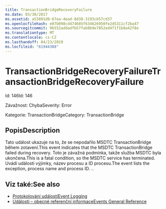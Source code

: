 ```yaml
---
title: TransactionBridgeRecoveryFailure
ms.date: 03/30/2017
ms.assetid: a53891d9-67ea-4ead-8d38-3193cb57cd37
ms.openlocfilehash: e07b098cd474685f634626950fe2d5311cf2ba47
ms.sourcegitcommit: 9b552addadfb57fab0b9e7852ed4f1f1b8a42f8e
ms.translationtype: MT
ms.contentlocale: cs-CZ
ms.lasthandoff: 04/23/2019
ms.locfileid: "61944388"
---
```

# <a name="transactionbridgerecoveryfailure"></a><span data-ttu-id="fec47-102">TransactionBridgeRecoveryFailure</span><span class="sxs-lookup"><span data-stu-id="fec47-102">TransactionBridgeRecoveryFailure</span></span>
<span data-ttu-id="fec47-103">Id: 146</span><span class="sxs-lookup"><span data-stu-id="fec47-103">Id: 146</span></span>  
  
 <span data-ttu-id="fec47-104">Závažnost: Chyba</span><span class="sxs-lookup"><span data-stu-id="fec47-104">Severity: Error</span></span>  
  
 <span data-ttu-id="fec47-105">Kategorie: TransactionBridge</span><span class="sxs-lookup"><span data-stu-id="fec47-105">Category: TransactionBridge</span></span>  
  
## <a name="description"></a><span data-ttu-id="fec47-106">Popis</span><span class="sxs-lookup"><span data-stu-id="fec47-106">Description</span></span>  
 <span data-ttu-id="fec47-107">Tato událost ukazuje na to, že se nepodařilo MSDTC TransactionBridge během zotavení.</span><span class="sxs-lookup"><span data-stu-id="fec47-107">This event indicates that the MSDTC TransactionBridge failed during recovery.</span></span> <span data-ttu-id="fec47-108">Toto je závažná podmínka, takže služba MSDTC byla ukončena.</span><span class="sxs-lookup"><span data-stu-id="fec47-108">This is a fatal condition, so the MSDTC service has terminated.</span></span> <span data-ttu-id="fec47-109">Uvádí události výjimky, název procesu a ID procesu.</span><span class="sxs-lookup"><span data-stu-id="fec47-109">The event lists the exception, process name and process ID.</span></span> <span data-ttu-id="fec47-110">.</span><span class="sxs-lookup"><span data-stu-id="fec47-110">.</span></span>  
  
## <a name="see-also"></a><span data-ttu-id="fec47-111">Viz také:</span><span class="sxs-lookup"><span data-stu-id="fec47-111">See also</span></span>

- [<span data-ttu-id="fec47-112">Protokolování událostí</span><span class="sxs-lookup"><span data-stu-id="fec47-112">Event Logging</span></span>](../../../../../docs/framework/wcf/diagnostics/event-logging/index.md)
- [<span data-ttu-id="fec47-113">Události – obecné referenční informace</span><span class="sxs-lookup"><span data-stu-id="fec47-113">Events General Reference</span></span>](../../../../../docs/framework/wcf/diagnostics/event-logging/events-general-reference.md)
